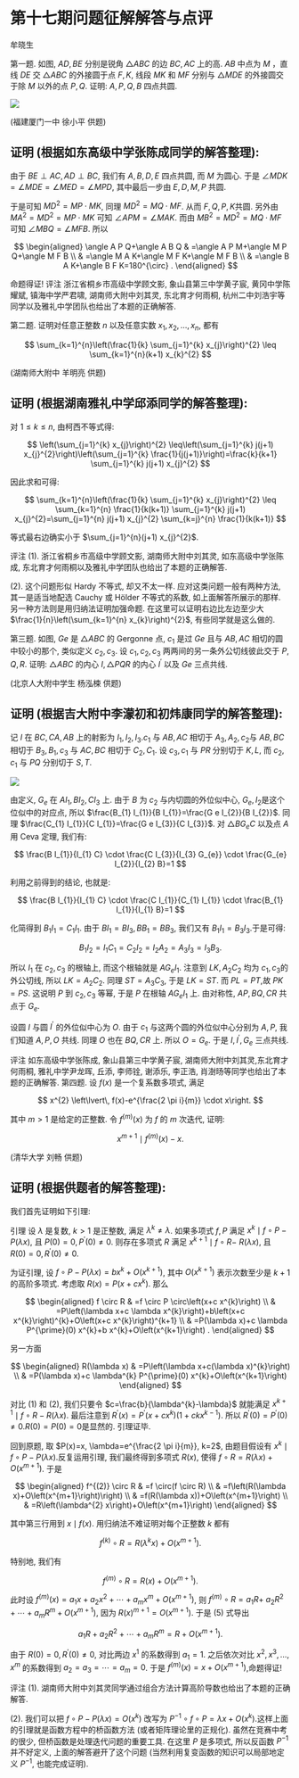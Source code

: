 # 第十七期问题征解解答与点评 

牟晓生

第一题. 如图, $A D, B E$ 分别是锐角 $\triangle A B C$ 的边 $B C, A C$ 上的高. $A B$ 中点为 $M$ ，直线 $D E$ 交 $\triangle A B C$ 的外接圆于点 $F, K$, 线段 $M K$ 和 $M F$ 分别与 $\triangle M D E$ 的外接圆交于除 $M$ 以外的点 $P, Q$. 证明: $A, P, Q, B$ 四点共圆.

![](https://cdn.mathpix.com/cropped/2024_02_26_73097aa65d05881b63b9g-1.jpg?height=588&width=596&top_left_y=1025&top_left_x=730)

(福建厦门一中 徐小平 供题)

## 证明 (根据如东高级中学张陈成同学的解答整理):

由于 $B E \perp A C, A D \perp B C$, 我们有 $A, B, D, E$ 四点共圆, 而 $M$ 为圆心. 于是 $\angle M D K=\angle M D E=\angle M E D=\angle M P D$, 其中最后一步由 $E, D, M, P$ 共圆.

于是可知 $M D^{2}=M P \cdot M K$, 同理 $M D^{2}=M Q \cdot M F$. 从而 $F, Q, P, K$共圆. 另外由 $M A^{2}=M D^{2}=M P \cdot M K$ 可知 $\angle A P M=\angle M A K$. 而由 $M B^{2}=M D^{2}=M Q \cdot M F$ 可知 $\angle M B Q=\angle M F B$. 所以

$$
\begin{aligned}
\angle A P Q+\angle A B Q & =\angle A P M+\angle M P Q+\angle M F B \\
& =\angle M A K+\angle M F K+\angle M F B \\
& =\angle B A K+\angle B F K=180^{\circ} .
\end{aligned}
$$

命题得证!
评注 浙江省桐乡市高级中学顾文影, 象山县第三中学黄子宸, 黄冈中学陈耀斌, 镇海中学严君啸, 湖南师大附中刘其灵, 东北育才何雨桐, 杭州二中刘浩宇等同学以及雅礼中学团队也给出了本题的正确解答.

第二题. 证明对任意正整数 $n$ 以及任意实数 $x_{1}, x_{2}, \ldots, x_{n}$, 都有

$$
\sum_{k=1}^{n}\left(\frac{1}{k} \sum_{j=1}^{k} x_{j}\right)^{2} \leq \sum_{k=1}^{n}(k+1) x_{k}^{2}
$$

(湖南师大附中 羊明亮 供题)

## 证明 (根据湖南雅礼中学邱添同学的解答整理):

对 $1 \leq k \leq n$, 由柯西不等式得:

$$
\left(\sum_{j=1}^{k} x_{j}\right)^{2} \leq\left(\sum_{j=1}^{k} j(j+1) x_{j}^{2}\right)\left(\sum_{j=1}^{k} \frac{1}{j(j+1)}\right)=\frac{k}{k+1} \sum_{j=1}^{k} j(j+1) x_{j}^{2}
$$

因此求和可得:

$$
\sum_{k=1}^{n}\left(\frac{1}{k} \sum_{j=1}^{k} x_{j}\right)^{2} \leq \sum_{k=1}^{n} \frac{1}{k(k+1)} \sum_{j=1}^{k} j(j+1) x_{j}^{2}=\sum_{j=1}^{n} j(j+1) x_{j}^{2} \sum_{k=j}^{n} \frac{1}{k(k+1)}
$$

等式最右边确实小于 $\sum_{j=1}^{n}(j+1) x_{j}^{2}$.

评注 (1). 浙江省桐乡市高级中学顾文影, 湖南师大附中刘其灵, 如东高级中学张陈成, 东北育才何雨桐以及雅礼中学团队也给出了本题的正确解答.

(2). 这个问题形似 Hardy 不等式, 却又不太一样. 应对这类问题一般有两种方法, 其一是适当地配选 Cauchy 或 Hölder 不等式的系数, 如上面解答所展示的那样. 另一种方法则是用归纳法证明加强命题. 在这里可以证明右边比左边至少大 $\frac{1}{n}\left(\sum_{k=1}^{n} x_{k}\right)^{2}$, 有些同学就是这么做的.

第三题. 如图, $G e$ 是 $\triangle A B C$ 的 Gergonne 点, $c_{1}$ 是过 $G e$ 且与 $A B, A C$ 相切的圆中较小的那个, 类似定义 $c_{2}, c_{3}$. 设 $c_{1}, c_{2}, c_{3}$ 两两间的另一条外公切线彼此交于 $P, Q, R$. 证明: $\triangle A B C$ 的内心 $I, \triangle P Q R$ 的内心 $I^{\prime}$ 以及 $G e$ 三点共线.

(北京人大附中学生 杨泓梀 供题)

## 证明 (根据吉大附中李濛初和初炜康同学的解答整理):

记 $I$ 在 $B C, C A, A B$ 上的射影为 $I_{1}, I_{2}, I_{3} . c_{1}$ 与 $A B, A C$ 相切于 $A_{3}, A_{2}, c_{2}$与 $A B, B C$ 相切于 $B_{3}, B_{1}, c_{3}$ 与 $A C, B C$ 相切于 $C_{2}, C_{1}$. 设 $c_{3}, c_{1}$ 与 $P R$ 分别切于 $K, L$, 而 $c_{2}, c_{1}$ 与 $P Q$ 分别切于 $S, T$.

![](https://cdn.mathpix.com/cropped/2024_02_26_73097aa65d05881b63b9g-3.jpg?height=588&width=1079&top_left_y=214&top_left_x=494)

由定义, $G_{e}$ 在 $A I_{1}, B I_{2}, C I_{3}$ 上. 由于 $B$ 为 $c_{2}$ 与内切圆的外位似中心, $G_{e}, I_{2}$是这个位似中的对应点, 所以 $\frac{B_{1} I_{1}}{B I_{1}}=\frac{G e I_{2}}{B I_{2}}$. 同理 $\frac{C_{1} I_{1}}{C I_{1}}=\frac{G e I_{3}}{C I_{3}}$. 对 $\triangle B G_{e} C$ 以及点 $A$ 用 Ceva 定理, 我们有:

$$
\frac{B I_{1}}{I_{1} C} \cdot \frac{C I_{3}}{I_{3} G_{e}} \cdot \frac{G_{e} I_{2}}{I_{2} B}=1
$$

利用之前得到的结论, 也就是:

$$
\frac{B I_{1}}{I_{1} C} \cdot \frac{C I_{1}}{C_{1} I_{1}} \cdot \frac{B_{1} I_{1}}{I_{1} B}=1
$$

化简得到 $B_{1} I_{1}=C_{1} I_{1}$. 由于 $B I_{1}=B I_{3}, B B_{1}=B B_{3}$, 我们又有 $B_{1} I_{1}=B_{3} I_{3}$.于是可得:

$$
B_{1} I_{2}=I_{1} C_{1}=C_{2} I_{2}=I_{2} A_{2}=A_{3} I_{3}=I_{3} B_{3} .
$$

所以 $I_{1}$ 在 $c_{2}, c_{3}$ 的根轴上, 而这个根轴就是 $A G_{e} I_{1}$. 注意到 $L K, A_{2} C_{2}$ 均为 $c_{1}, c_{3}$的外公切线, 所以 $L K=A_{2} C_{2}$. 同理 $S T=A_{3} C_{3}$, 于是 $L K=S T$. 而 $P L=P T$,故 $P K=P S$. 这说明 $P$ 到 $c_{2}, c_{3}$ 等幂, 于是 $P$ 在根轴 $A G_{e} I_{1}$ 上. 由对称性, $A P, B Q, C R$ 共点于 $G_{e}$.

设圆 $I$ 与圆 $I^{\prime}$ 的外位似中心为 $O$. 由于 $c_{1}$ 与这两个圆的外位似中心分别为 $A, P$, 我们知道 $A, P, O$ 共线. 同理 $O$ 也在 $B Q, C R$ 上. 所以 $O=G_{e}$. 于是 $I, I^{\prime}, G_{e}$ 三点共线.

评注 如东高级中学张陈成, 象山县第三中学黄子宸, 湖南师大附中刘其灵,东北育才何雨桐, 雅礼中学尹龙晖, 丘添, 李师铨, 谢添乐, 李正浩, 肖澍旸等同学也给出了本题的正确解答.
第四题. 设 $f(x)$ 是一个复系数多项式, 满足

$$
x^{2} \left\lvert\, f(x)-e^{\frac{2 \pi i}{m}} \cdot x\right.
$$

其中 $m>1$ 是给定的正整数. 令 $f^{(m)}(x)$ 为 $f$ 的 $m$ 次迭代, 证明:

$$
x^{m+1} \mid f^{(m)}(x)-x .
$$

(清华大学 刘畅 供题)

## 证明 (根据供题者的解答整理):

我们首先证明如下引理:

引理 设 $\lambda$ 是复数, $k>1$ 是正整数, 满足 $\lambda^{k} \neq \lambda$. 如果多项式 $f, P$ 满足 $x^{k} \mid f \circ P-P(\lambda x)$, 且 $P(0)=0, P^{\prime}(0) \neq 0$. 则存在多项式 $R$ 满足 $x^{k+1} \mid f \circ R-$ $R(\lambda x)$, 且 $R(0)=0, R^{\prime}(0) \neq 0$.

为证引理, 设 $f \circ P-P(\lambda x)=b x^{k}+O\left(x^{k+1}\right)$, 其中 $O\left(x^{k+1}\right)$ 表示次数至少是 $k+1$ 的高阶多项式. 考虑取 $R(x)=P\left(x+c x^{k}\right)$. 那么

$$
\begin{aligned}
f \circ R & =f \circ P \circ\left(x+c x^{k}\right) \\
& =P\left(\lambda x+c \lambda x^{k}\right)+b\left(x+c x^{k}\right)^{k}+O\left(x+c x^{k}\right)^{k+1} \\
& =P(\lambda x)+c \lambda P^{\prime}(0) x^{k}+b x^{k}+O\left(x^{k+1}\right) .
\end{aligned}
$$

另一方面

$$
\begin{aligned}
R(\lambda x) & =P\left(\lambda x+c(\lambda x)^{k}\right) \\
& =P(\lambda x)+c \lambda^{k} P^{\prime}(0) x^{k}+O\left(x^{k+1}\right)
\end{aligned}
$$

对比 (1) 和 (2), 我们只要令 $c=\frac{b}{\lambda^{k}-\lambda}$ 就能满足 $x^{k+1} \mid f \circ R-R(\lambda x)$. 最后注意到 $R^{\prime}(x)=P^{\prime}\left(x+c x^{k}\right)\left(1+c k x^{k-1}\right)$. 所以 $R^{\prime}(0)=P^{\prime}(0) \neq 0 . R(0)=P(0)=0$是显然的. 引理证毕.

回到原题, 取 $P(x)=x, \lambda=e^{\frac{2 \pi i}{m}}, k=2$, 由题目假设有 $x^{k} \mid f \circ P-P(\lambda x)$.反复运用引理, 我们最终得到多项式 $R(x)$, 使得 $f \circ R=R(\lambda x)+O\left(x^{m+1}\right)$. 于是

$$
\begin{aligned}
f^{(2)} \circ R & =f \circ(f \circ R) \\
& =f\left(R(\lambda x)+O\left(x^{m+1}\right)\right) \\
& =f(R(\lambda x))+O\left(x^{m+1}\right) \\
& =R\left(\lambda^{2} x\right)+O\left(x^{m+1}\right)
\end{aligned}
$$

其中第三行用到 $x \mid f(x)$. 用归纳法不难证明对每个正整数 $k$ 都有

$$
f^{(k)} \circ R=R\left(\lambda^{k} x\right)+O\left(x^{m+1}\right) .
$$

特别地, 我们有

$$
f^{(m)} \circ R=R(x)+O\left(x^{m+1}\right) .
$$

此时设 $f^{(m)}(x)=a_{1} x+a_{2} x^{2}+\cdots+a_{m} x^{m}+O\left(x^{m+1}\right)$, 则 $f^{(m)} \circ R=a_{1} R+$ $a_{2} R^{2}+\cdots+a_{m} R^{m}+O\left(x^{m+1}\right)$, 因为 $R(x)^{m+1}=O\left(x^{m+1}\right)$. 于是 (5) 式导出

$$
a_{1} R+a_{2} R^{2}+\cdots+a_{m} R^{m}=R+O\left(x^{m+1}\right) .
$$

由于 $R(0)=0, R^{\prime}(0) \neq 0$, 对比两边 $x^{1}$ 的系数得到 $a_{1}=1$. 之后依次对比 $x^{2}, x^{3}, \ldots, x^{m}$ 的系数得到 $a_{2}=a_{3}=\cdots=a_{m}=0$. 于是 $f^{(m)}(x)=x+O\left(x^{m+1}\right)$,命题得证!

评注 (1). 湖南师大附中刘其灵同学通过组合方法计算高阶导数也给出了本题的正确解答.

(2). 我们可以把 $f \circ P-P(\lambda x)=O\left(x^{k}\right)$ 改写为 $P^{-1} \circ f \circ P=\lambda x+O\left(x^{k}\right)$.这样上面的引理就是函数方程中的桥函数方法 (或者矩阵理论里的正规化). 虽然在竞赛中考的很少, 但桥函数是处理迭代问题的重要工具. 在这里 $P$ 是多项式, 所以反函数 $P^{-1}$ 并不好定义, 上面的解答避开了这个问题 (当然利用复变函数的知识可以局部地定义 $P^{-1}$, 也能完成证明).

